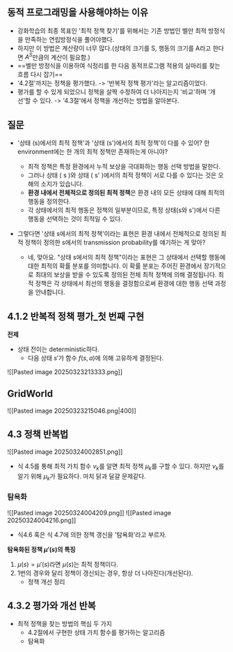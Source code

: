 ## 동적 프로그래밍을 사용해야하는 이유
- 강화학습의 최종 목표인 '최적 정책 찾기'를 위해서는 기존 방법인 벨만 최적 방정식을 만족하는 연립방정식을 풀어야했다.
- 하지만 이 방법은 계산량이 너무 많다.(상태의 크기를 S, 행동의 크기를 A라고 한다면 $A^S$만큼의 계산이 필요함.)
- ==벨만 방정식을 이용하여 식정리를 한 다음 동적프로그램 적용의 실마리를 찾는 흐름 다시 잡기==
- '4.2절'까지는 정책을 평가했다. -> '반복적 정책 평가'라는 알고리즘이었다.
- 평가를 할 수 있게 되었으니 정책을 살짝 수정하여 더 나아지는지 '비교'하며 '개선'할 수 있다. -> '4.3절'에서 정책을 개선하는 방법을 알아본다.

## 질문
- '상태 (s)에서의 최적 정책'과 '상태 (s')에서의 최적 정책'이 다를 수 있어? 한 environment에는 한 개의 최적 정책만 존재하는게 아니야?
	- 최적 정책은 특정 환경에서 누적 보상을 극대화하는 행동 선택 방법을 말한다.
	- 그러나 상태 ( s )와 상태 ( s' )에서의 최적 정책이 서로 다를 수 있다는 것은 오해의 소지가 있습니다.
	- **환경 내에서 전체적으로 정의된 최적 정책**은 환경 내의 모든 상태에 대해 최적의 행동을 정의한다.
	- 각 상태에서의 최적 행동은 정책의 일부분이므로, 특정 상태(s와 s')에서 다른 행동을 선택하는 것이 최적일 수 있다.

- 그렇다면 '상태 s에서의 최적 정책'이라는 표현은 환경 내에서 전체적으로 정의된 최적 정책이 정의한 s에서의 transmission probability를 얘기하는 게 맞아?
	- 네, 맞아요. "상태 s에서의 최적 정책"이라는 표현은 그 상태에서 선택할 행동에 대한 최적의 확률 분포를 의미합니다. 이 확률 분포는 주어진 환경에서 장기적으로 최대의 보상을 받을 수 있도록 정의된 전체 최적 정책에 의해 결정됩니다. 최적 정책은 각 상태에서 최선의 행동을 결정함으로써 환경에 대한 행동 선택 과정을 안내합니다.


## 4.1.2 반복적 정책 평가_첫 번째 구현
**전제**
- 상태 전이는 deterministic하다.
	- 다음 상태 $s'$가 함수 $f(s,a)$에 의해 고유하게 결정된다.

![[Pasted image 20250323213333.png]]


## GridWorld
![[Pasted image 20250323215046.png|400]]

## 4.3 정책 반복법
![[Pasted image 20250324002851.png]]
- 식 4.5를 통해 최적 가치 함수 $v_k$를 알면 최적 정책 $\mu_k$를 구할 수 있다. 하지만 $v_k$를 알기 위해 $\mu_k$가 필요하다. 마치 닭과 달걀 문제같다.

### 탐욕화
![[Pasted image 20250324004209.png]]
![[Pasted image 20250324004216.png]]
- 식4.6 혹은 식 4.7에 의한 정책 갱신을 '탐욕화'라고 부르자.

**탐욕화된 정책 $\mu'(s)$의 특징**
1. $\mu(s) = \mu'(s)$라면 $\mu(s)$는 최적 정책이다.
2. 1번의 경우와 달리 정책이 갱신되는 경우, 항상 더 나아진다(개선된다).
	- 정책 개선 정리

## 4.3.2 평가와 개선 반복
- 최적 정책을 찾는 방법의 핵심 두 가지
	- 4.2절에서 구현한 상태 가치 함수를 평가하는 알고리즘
	- 탐욕화